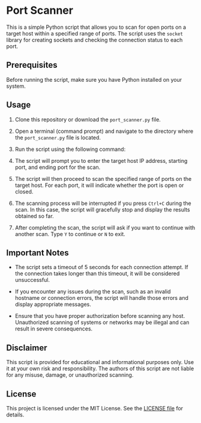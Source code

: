 # Port Scanner

This is a simple Python script that allows you to scan for open ports on a target host within a specified range of ports. The script uses the `socket` library for creating sockets and checking the connection status to each port.

## Prerequisites

Before running the script, make sure you have Python installed on your system.

## Usage

1. Clone this repository or download the `port_scanner.py` file.

2. Open a terminal (command prompt) and navigate to the directory where the `port_scanner.py` file is located.

3. Run the script using the following command:

4. The script will prompt you to enter the target host IP address, starting port, and ending port for the scan.

5. The script will then proceed to scan the specified range of ports on the target host. For each port, it will indicate whether the port is open or closed.

6. The scanning process will be interrupted if you press `Ctrl+C` during the scan. In this case, the script will gracefully stop and display the results obtained so far.

7. After completing the scan, the script will ask if you want to continue with another scan. Type `Y` to continue or `N` to exit.

## Important Notes

- The script sets a timeout of 5 seconds for each connection attempt. If the connection takes longer than this timeout, it will be considered unsuccessful.

- If you encounter any issues during the scan, such as an invalid hostname or connection errors, the script will handle those errors and display appropriate messages.

- Ensure that you have proper authorization before scanning any host. Unauthorized scanning of systems or networks may be illegal and can result in severe consequences.

## Disclaimer

This script is provided for educational and informational purposes only. Use it at your own risk and responsibility. The authors of this script are not liable for any misuse, damage, or unauthorized scanning.

## License

This project is licensed under the MIT License. See the [LICENSE file](https://github.com/aravindshivakumar/PortScanner/blob/84de026025973ed126bcc4573262679376877ac3/LICENSE) for details.



